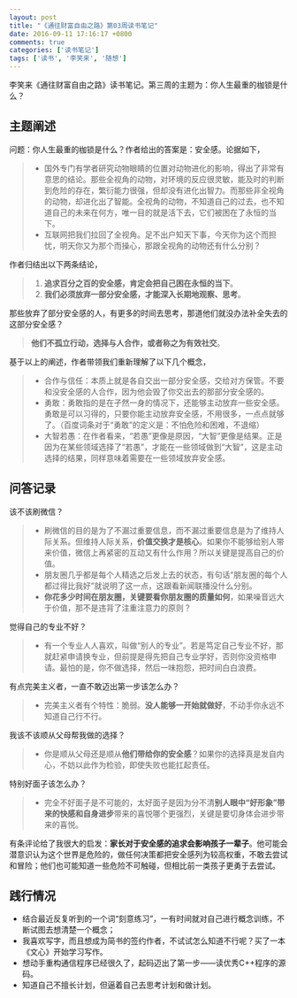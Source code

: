 ```yaml
---
layout: post
title: "《通往财富自由之路》第03周读书笔记"
date: 2016-09-11 17:16:17 +0800
comments: true
categories: ['读书笔记']
tags: ['读书', '李笑来', '随想']
---
```


李笑来《通往财富自由之路》读书笔记。第三周的主题为：你人生最重的枷锁是什么？

<!--more-->

## 主题阐述

问题：你人生最重的枷锁是什么？作者给出的答案是：安全感。论据如下，
> - 国外专门有学者研究动物眼睛的位置对动物进化的影响，得出了非常有意思的结论。那些全视角的动物，对环境的反应很灵敏，能及时的判断到危险的存在，繁衍能力很强，但却没有进化出智力。而那些非全视角的动物，却进化出了智能。全视角的动物，不知道自己的过去，也不知道自己的未来在何方，唯一目的就是活下去，它们被困在了永恒的当下。
> - 互联网把我们拉回了全视角。足不出户知天下事，今天你为这个而担忧，明天你又为那个而操心，那跟全视角的动物还有什么分别？

作者归结出以下两条结论，
> 1. **追求百分之百的安全感，肯定会把自己困在永恒的当下**。
> 1. **我们必须放弃一部分安全感，才能深入长期地观察、思考**。

那些放弃了部分安全感的人，有更多的时间去思考，那道他们就没办法补全失去的这部分安全感？
> **他们不孤立行动，选择与人合作，或者称之为有效社交**。

基于以上的阐述，作者带领我们重新理解了以下几个概念，
> - 合作与信任：本质上就是各自交出一部分安全感，交给对方保管。不要和没安全感的人合作，因为他会毁了你交出去的那部分安全感的。
> - 勇敢：勇敢指的是在孑然一身的情况下，还能够主动放弃一些安全感。勇敢是可以习得的，只要你能主动放弃安全感，不用很多，一点点就够了。（百度词条对于“勇敢”的定义是：不怕危险和困难，不退缩）
> - 大智若愚：在作者看来，“若愚”更像是原因，“大智”更像是结果。正是因为在某些领域选择了“若愚”，才能在一些领域做到“大智”，这是主动选择的结果，同样意味着需要在一些领域放弃安全感。

## 问答记录

该不该刷微信？
> - 刷微信的目的是为了不漏过重要信息，而不漏过重要信息是为了维持人际关系。但维持人际关系，**价值交换才是核心**。如果你不能够给别人带来价值，微信上再紧密的互动又有什么作用？所以关键是提高自己的价值。
> - 朋友圈几乎都是每个人精选之后发上去的状态，有句话“朋友圈的每个人都过得比我好”就说明了这一点，这跟看新闻联播没什么分别。
> - **你花多少时间在朋友圈，关键要看你朋友圈的质量如何**，如果噪音远大于价值，那不是违背了注重注意力的原则？

觉得自己的专业不好？
> - 有一个专业人人喜欢，叫做“别人的专业”。若是笃定自己专业不好，那就赶紧申请换专业，但前提是得先把自己专业学好，否则你没资格申请。最怕的是，你不做选择，然后一味抱怨，把时间白白浪费。

有点完美主义者，一直不敢迈出第一步该怎么办？
> - 完美主义者有个特性：脆弱。**没人能够一开始就做好**，不动手你永远不知道自己行不行。

我该不该顺从父母帮我做的选择？
> - 你是顺从父母还是顺从**他们带给你的安全感**？如果你的选择真是发自内心，不妨以此作为检验，即使失败也能扛起责任。

特别好面子该怎么办？
> - 完全不好面子是不可能的，太好面子是因为分不清**别人眼中“好形象”**带来的快感和**自身进步**带来的喜悦哪个更强烈，关键是要切身体会进步带来的喜悦。

有条评论给了我很大的启发：**家长对于安全感的追求会影响孩子一辈子**。他可能会潜意识认为这个世界是危险的，做任何决策都把安全感列为较高权重，不敢去尝试和冒险；他们也可能知道一些危险不可触碰，但相比前一类孩子更勇于去尝试。

## 践行情况

- 结合最近反复听到的一个词“刻意练习”，一有时间就对自己进行概念训练，不断试图去想清楚一个概念；
- 我喜欢写字，而且想成为简书的签约作者，不试试怎么知道不行呢？买了一本《文心》开始学习写作。
- 想动手重构通信程序已经很久了，起码迈出了第一步——读优秀C++程序的源码。
- 知道自己不擅长计划，但逼着自己去思考计划和做计划。